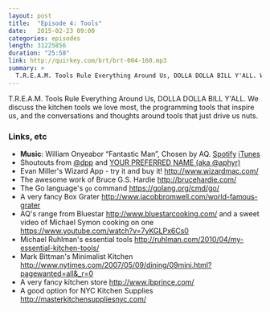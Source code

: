 ```yaml
---
layout: post
title:  "Episode 4: Tools"
date:   2015-02-23 09:00
categories: episodes
length: 31225856 
duration: "25:58"
link: http://quirkey.com/brt/brt-004-160.mp3
summary: >
  T.R.E.A.M. Tools Rule Everything Around Us, DOLLA DOLLA BILL Y'ALL. We discuss the kitchen tools we love most, the programming tools that inspire us, and the conversations and thoughts around tools that just drive us nuts.
---
```

T.R.E.A.M. Tools Rule Everything Around Us, DOLLA DOLLA BILL Y'ALL. We discuss the kitchen tools we love most, the programming tools that inspire us, and the conversations and thoughts around tools that just drive us nuts.

<!-- more -->

### Links, etc

* <strong>Music</strong>: William Onyeabor “Fantastic Man”, Chosen by AQ. [Spotify](http://open.spotify.com/track/1ETZhP9orTkDclKEyt0xqm) [iTunes](https://itunes.apple.com/us/album/fantastic-man/id708418132?i=708418258)
* Shoutouts from [@dpp](https://twitter.com/dpp) and [YOUR PREFERRED NAME (aka @aphyr)](https://twitter.com/aphyr)
* Evan Miller's Wizard App - try it and buy it! <http://www.wizardmac.com/>
* The awesome work of Bruce G.S. Hardie <http://brucehardie.com/>
* The Go language's `go` command <https://golang.org/cmd/go/>
* A very fancy Box Grater <http://www.jacobbromwell.com/world-famous-grater>
* AQ's range from Bluestar <http://www.bluestarcooking.com/> and a sweet video of Michael Symon cooking on one <https://www.youtube.com/watch?v=7yKGLPx6Cs0>
* Michael Ruhlman's essential tools <http://ruhlman.com/2010/04/my-essential-kitchen-tools/>
* Mark Bittman's Minimalist Kitchen <http://www.nytimes.com/2007/05/09/dining/09mini.html?pagewanted=all&_r=0>
* A very fancy kitchen store <http://www.jbprince.com/>
* A good option for NYC Kitchen Supplies <http://masterkitchensuppliesnyc.com/>
